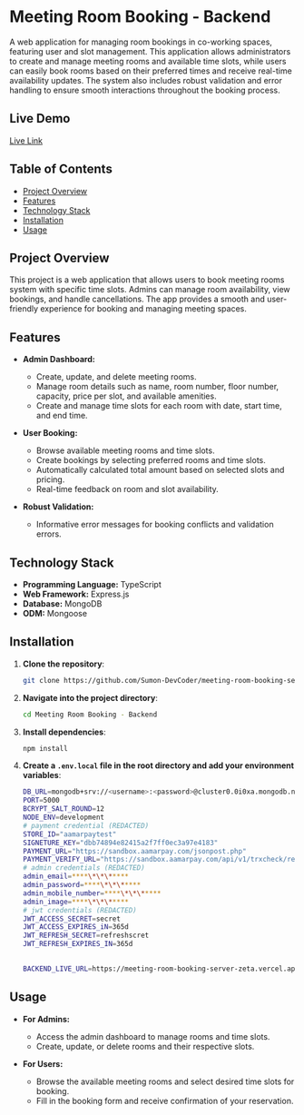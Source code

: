 # **Meeting Room Booking - Backend**

A web application for managing room bookings in co-working spaces, featuring user and slot management. This application allows administrators to create and manage meeting rooms and available time slots, while users can easily book rooms based on their preferred times and receive real-time availability updates. The system also includes robust validation and error handling to ensure smooth interactions throughout the booking process.

## **Live Demo**

[Live Link](https://meeting-room-booking-server-zeta.vercel.app/)

## **Table of Contents**

- [Project Overview](#project-overview)
- [Features](#features)
- [Technology Stack](#technology-stack)
- [Installation](#installation)
- [Usage](#usage)

## **Project Overview**

This project is a web application that allows users to book meeting rooms system with specific time slots. Admins can manage room availability, view bookings, and handle cancellations. The app provides a smooth and user-friendly experience for booking and managing meeting spaces.

## **Features**

- **Admin Dashboard:**

  - Create, update, and delete meeting rooms.
  - Manage room details such as name, room number, floor number, capacity, price per slot, and available amenities.
  - Create and manage time slots for each room with date, start time, and end time.

- **User Booking:**

  - Browse available meeting rooms and time slots.
  - Create bookings by selecting preferred rooms and time slots.
  - Automatically calculated total amount based on selected slots and pricing.
  - Real-time feedback on room and slot availability.

- **Robust Validation:**
  - Informative error messages for booking conflicts and validation errors.

## Technology Stack

- **Programming Language:** TypeScript
- **Web Framework:** Express.js
- **Database:** MongoDB
- **ODM:** Mongoose

## Installation

1. **Clone the repository**:

   ```bash
   git clone https://github.com/Sumon-DevCoder/meeting-room-booking-server.git
   ```

2. **Navigate into the project directory**:

   ```bash
   cd Meeting Room Booking - Backend

   ```

3. **Install dependencies**:

   ```bash
   npm install
   ```

4. **Create a `.env.local` file in the root directory and add your environment variables**:

   ```bash
   DB_URL=mongodb+srv://<username>:<password>@cluster0.0i0xa.mongodb.net/meetingRoomDB?retryWrites=true&w=majority&appName=Cluster0
   PORT=5000
   BCRYPT_SALT_ROUND=12
   NODE_ENV=development
   # payment credential (REDACTED)
   STORE_ID="aamarpaytest"
   SIGNETURE_KEY="dbb74894e82415a2f7ff0ec3a97e4183"
   PAYMENT_URL="https://sandbox.aamarpay.com/jsonpost.php"
   PAYMENT_VERIFY_URL="https://sandbox.aamarpay.com/api/v1/trxcheck/request.php"
   # admin credentials (REDACTED)
   admin_email=****\*\*\*****
   admin_password=****\*\*\*****
   admin_mobile_number=****\*\*\*****
   admin_image=****\*\*\*****
   # jwt credentials (REDACTED)
   JWT_ACCESS_SECRET=secret
   JWT_ACCESS_EXPIRES_iN=365d
   JWT_REFRESH_SECRET=refreshscret
   JWT_REFRESH_EXPIRES_IN=365d

 
   BACKEND_LIVE_URL=https://meeting-room-booking-server-zeta.vercel.app/
   ```

## Usage

- **For Admins:**

  - Access the admin dashboard to manage rooms and time slots.
  - Create, update, or delete rooms and their respective slots.

- **For Users:**
  - Browse the available meeting rooms and select desired time slots for booking.
  - Fill in the booking form and receive confirmation of your reservation.
